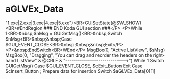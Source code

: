 # aGLVEx_Data
"1.exe|2.exe|3.exe|4.exe|5.exe")&lt;BR>GUISetState(@SW_SHOW)&lt;BR>#EndRegion ### END Koda GUI section ###&lt;/P> &lt;P>While 1&lt;BR>&amp;nbsp;$nMsg = GUIGetMsg()&lt;BR>&amp;nbsp;Switch $nMsg&lt;BR>&amp;nbsp;&amp;nbsp;Case $GUI_EVENT_CLOSE&lt;BR>&amp;nbsp;&amp;nbsp;&amp;nbsp;Exit&lt;/P> &lt;P>&amp;nbsp;EndSwitch&lt;BR>WEnd&lt;/P> MsgBox(0, "Active ListView", $sMsg) MsgBox(0, "Dragging", "You can drag and reorder the headers on the right-hand ListView" &amp; @CRLF &amp; "---------------------------->") While 1 Switch GUIGetMsg() Case $GUI_EVENT_CLOSE, $cExit_Button Exit Case $cInsert_Button ; Prepare data  for insertion Switch $aGLVEx_Data[0][1]
